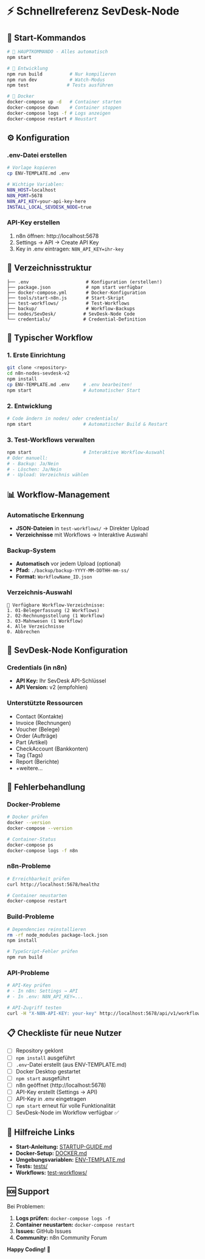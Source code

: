 # ⚡ Schnellreferenz SevDesk-Node

## 🚀 Start-Kommandos

```bash
# 🎯 HAUPTKOMMANDO - Alles automatisch
npm start

# 🔧 Entwicklung
npm run build          # Nur kompilieren
npm run dev            # Watch-Modus
npm test              # Tests ausführen

# 🐳 Docker
docker-compose up -d   # Container starten
docker-compose down    # Container stoppen
docker-compose logs -f # Logs anzeigen
docker-compose restart # Neustart
```

## ⚙️ Konfiguration

### .env-Datei erstellen
```bash
# Vorlage kopieren
cp ENV-TEMPLATE.md .env

# Wichtige Variablen:
N8N_HOST=localhost
N8N_PORT=5678
N8N_API_KEY=your-api-key-here
INSTALL_LOCAL_SEVDESK_NODE=true
```

### API-Key erstellen
1. n8n öffnen: http://localhost:5678
2. Settings → API → Create API Key
3. Key in .env eintragen: `N8N_API_KEY=ihr-key`

## 📁 Verzeichnisstruktur

```
├── .env                     # Konfiguration (erstellen!)
├── package.json             # npm start verfügbar
├── docker-compose.yml       # Docker-Konfiguration
├── tools/start-n8n.js       # Start-Skript
├── test-workflows/          # Test-Workflows
├── backup/                  # Workflow-Backups
├── nodes/SevDesk/          # SevDesk-Node Code
└── credentials/            # Credential-Definition
```

## 🔄 Typischer Workflow

### 1. Erste Einrichtung
```bash
git clone <repository>
cd n8n-nodes-sevdesk-v2
npm install
cp ENV-TEMPLATE.md .env     # .env bearbeiten!
npm start                   # Automatischer Start
```

### 2. Entwicklung
```bash
# Code ändern in nodes/ oder credentials/
npm start                   # Automatischer Build & Restart
```

### 3. Test-Workflows verwalten
```bash
npm start                   # Interaktive Workflow-Auswahl
# Oder manuell:
# - Backup: Ja/Nein
# - Löschen: Ja/Nein  
# - Upload: Verzeichnis wählen
```

## 📊 Workflow-Management

### Automatische Erkennung
- **JSON-Dateien** in `test-workflows/` → Direkter Upload
- **Verzeichnisse** mit Workflows → Interaktive Auswahl

### Backup-System
- **Automatisch** vor jedem Upload (optional)
- **Pfad:** `./backup/backup-YYYY-MM-DDTHH-mm-ss/`
- **Format:** `WorkflowName_ID.json`

### Verzeichnis-Auswahl
```
📁 Verfügbare Workflow-Verzeichnisse:
1. 01-Belegerfassung (2 Workflows)
2. 02-Rechnungsstellung (1 Workflow) 
3. 03-Mahnwesen (1 Workflow)
4. Alle Verzeichnisse
0. Abbrechen
```

## 🔧 SevDesk-Node Konfiguration

### Credentials (in n8n)
- **API Key:** Ihr SevDesk API-Schlüssel
- **API Version:** v2 (empfohlen)

### Unterstützte Ressourcen
- Contact (Kontakte)
- Invoice (Rechnungen)
- Voucher (Belege)
- Order (Aufträge)
- Part (Artikel)
- CheckAccount (Bankkonten)
- Tag (Tags)
- Report (Berichte)
- +weitere...

## 🚨 Fehlerbehandlung

### Docker-Probleme
```bash
# Docker prüfen
docker --version
docker-compose --version

# Container-Status
docker-compose ps
docker-compose logs -f n8n
```

### n8n-Probleme
```bash
# Erreichbarkeit prüfen
curl http://localhost:5678/healthz

# Container neustarten
docker-compose restart
```

### Build-Probleme
```bash
# Dependencies reinstallieren
rm -rf node_modules package-lock.json
npm install

# TypeScript-Fehler prüfen
npm run build
```

### API-Probleme
```bash
# API-Key prüfen
# - In n8n: Settings → API
# - In .env: N8N_API_KEY=...

# API-Zugriff testen
curl -H "X-N8N-API-KEY: your-key" http://localhost:5678/api/v1/workflows
```

## 📋 Checkliste für neue Nutzer

- [ ] Repository geklont
- [ ] `npm install` ausgeführt
- [ ] `.env`-Datei erstellt (aus ENV-TEMPLATE.md)
- [ ] Docker Desktop gestartet
- [ ] `npm start` ausgeführt
- [ ] n8n geöffnet (http://localhost:5678)
- [ ] API-Key erstellt (Settings → API)
- [ ] API-Key in .env eingetragen
- [ ] `npm start` erneut für volle Funktionalität
- [ ] SevDesk-Node im Workflow verfügbar ✅

## 🎯 Hilfreiche Links

- **Start-Anleitung:** [STARTUP-GUIDE.md](STARTUP-GUIDE.md)
- **Docker-Setup:** [DOCKER.md](DOCKER.md)
- **Umgebungsvariablen:** [ENV-TEMPLATE.md](ENV-TEMPLATE.md)
- **Tests:** [tests/](tests/)
- **Workflows:** [test-workflows/](test-workflows/)

## 🆘 Support

Bei Problemen:
1. **Logs prüfen:** `docker-compose logs -f`
2. **Container neustarten:** `docker-compose restart`  
3. **Issues:** GitHub Issues
4. **Community:** n8n Community Forum

**Happy Coding! 🚀** 